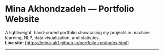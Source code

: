 # Mina Akhondzadeh — Portfolio Website

A lightweight, hand-coded portfolio showcasing my projects in machine learning, NLP, data visualization, and statistics.  
**Live site:** [https://mina-ak1.github.io/portfolio-rep/index.html]

---



